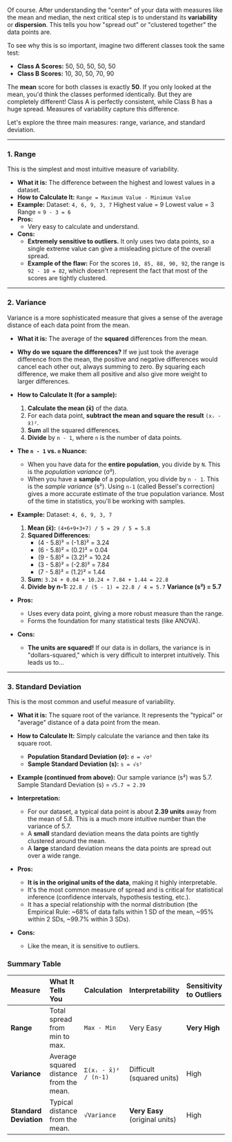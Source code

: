 Of course. After understanding the "center" of your data with measures like the mean and median, the next critical step is to understand its **variability** or **dispersion**. This tells you how "spread out" or "clustered together" the data points are.

To see why this is so important, imagine two different classes took the same test:
*   **Class A Scores:** 50, 50, 50, 50, 50
*   **Class B Scores:** 10, 30, 50, 70, 90

The **mean** score for both classes is exactly **50**. If you only looked at the mean, you'd think the classes performed identically. But they are completely different! Class A is perfectly consistent, while Class B has a huge spread. Measures of variability capture this difference.

Let's explore the three main measures: range, variance, and standard deviation.

---

### 1. Range

This is the simplest and most intuitive measure of variability.

*   **What it is:** The difference between the highest and lowest values in a dataset.
*   **How to Calculate It:** `Range = Maximum Value - Minimum Value`
*   **Example:**
    Dataset: `4, 6, 9, 3, 7`
    Highest value = 9
    Lowest value = 3
    Range = `9 - 3 = 6`
*   **Pros:**
    *   Very easy to calculate and understand.
*   **Cons:**
    *   **Extremely sensitive to outliers.** It only uses two data points, so a single extreme value can give a misleading picture of the overall spread.
    *   **Example of the flaw:** For the scores `10, 85, 88, 90, 92`, the range is `92 - 10 = 82`, which doesn't represent the fact that most of the scores are tightly clustered.

---

### 2. Variance

Variance is a more sophisticated measure that gives a sense of the average distance of each data point from the mean.

*   **What it is:** The average of the **squared** differences from the mean.
*   **Why do we square the differences?** If we just took the average difference from the mean, the positive and negative differences would cancel each other out, always summing to zero. By squaring each difference, we make them all positive and also give more weight to larger differences.
*   **How to Calculate It (for a sample):**
    1.  **Calculate the mean (x̄)** of the data.
    2.  For each data point, **subtract the mean and square the result** `(xᵢ - x̄)²`.
    3.  **Sum** all the squared differences.
    4.  **Divide** by `n - 1`, where `n` is the number of data points.

*   **The `n - 1` vs. `n` Nuance:**
    *   When you have data for the **entire population**, you divide by `N`. This is the *population variance* (σ²).
    *   When you have a **sample** of a population, you divide by `n - 1`. This is the *sample variance* (s²). Using `n-1` (called Bessel's correction) gives a more accurate estimate of the true population variance. Most of the time in statistics, you'll be working with samples.

*   **Example:**
    Dataset: `4, 6, 9, 3, 7`
    1.  **Mean (x̄):** `(4+6+9+3+7) / 5 = 29 / 5 = 5.8`
    2.  **Squared Differences:**
        *   (4 - 5.8)² = (-1.8)² = 3.24
        *   (6 - 5.8)² = (0.2)²  = 0.04
        *   (9 - 5.8)² = (3.2)²  = 10.24
        *   (3 - 5.8)² = (-2.8)² = 7.84
        *   (7 - 5.8)² = (1.2)²  = 1.44
    3.  **Sum:** `3.24 + 0.04 + 10.24 + 7.84 + 1.44 = 22.8`
    4.  **Divide by n-1:** `22.8 / (5 - 1) = 22.8 / 4 = 5.7`
    **Variance (s²) = 5.7**

*   **Pros:**
    *   Uses every data point, giving a more robust measure than the range.
    *   Forms the foundation for many statistical tests (like ANOVA).
*   **Cons:**
    *   **The units are squared!** If our data is in dollars, the variance is in "dollars-squared," which is very difficult to interpret intuitively. This leads us to...

---

### 3. Standard Deviation

This is the most common and useful measure of variability.

*   **What it is:** The square root of the variance. It represents the "typical" or "average" distance of a data point from the mean.
*   **How to Calculate It:** Simply calculate the variance and then take its square root.
    *   **Population Standard Deviation (σ):** `σ = √σ²`
    *   **Sample Standard Deviation (s):** `s = √s²`

*   **Example (continued from above):**
    Our sample variance (s²) was 5.7.
    Sample Standard Deviation (s) = `√5.7 ≈ 2.39`

*   **Interpretation:**
    *   For our dataset, a typical data point is about **2.39 units** away from the mean of 5.8. This is a much more intuitive number than the variance of 5.7.
    *   A **small** standard deviation means the data points are tightly clustered around the mean.
    *   A **large** standard deviation means the data points are spread out over a wide range.

*   **Pros:**
    *   **It is in the original units of the data**, making it highly interpretable.
    *   It's the most common measure of spread and is critical for statistical inference (confidence intervals, hypothesis testing, etc.).
    *   It has a special relationship with the normal distribution (the Empirical Rule: ~68% of data falls within 1 SD of the mean, ~95% within 2 SDs, ~99.7% within 3 SDs).
*   **Cons:**
    *   Like the mean, it is sensitive to outliers.

### Summary Table

| Measure | What It Tells You | Calculation | Interpretability | Sensitivity to Outliers |
| :--- | :--- | :--- | :--- | :--- |
| **Range** | Total spread from min to max. | `Max - Min` | Very Easy | **Very High** |
| **Variance**| Average squared distance from the mean. | `Σ(xᵢ - x̄)² / (n-1)` | Difficult (squared units) | High |
| **Standard Deviation**| Typical distance from the mean. | `√Variance` | **Very Easy** (original units) | High |